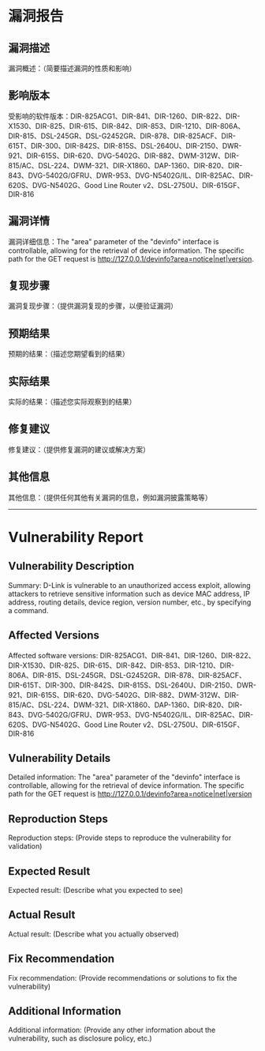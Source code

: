 # 漏洞报告

## 漏洞描述
漏洞概述：（简要描述漏洞的性质和影响）

## 影响版本
受影响的软件版本：DIR-825ACG1、DIR-841、DIR-1260、DIR-822、DIR-X1530、DIR-825、DIR-615、DIR-842、DIR-853、DIR-1210、DIR-806A、DIR-815、DSL-245GR、DSL-G2452GR、DIR-878、DIR-825ACF、DIR-615T、DIR-300、DIR-842S、DIR-815S、DSL-2640U、DIR-2150、DWR-921、DIR-615S、DIR-620、DVG-5402G、DIR-882、DWM-312W、DIR-815/AC、DSL-224、DWM-321、DIR-X1860、DAP-1360、DIR-820、DIR-843、DVG-5402G/GFRU、DWR-953、DVG-N5402G/IL、DIR-825AC、DIR-620S、DVG-N5402G、Good Line Router v2、DSL-2750U、DIR-615GF、DIR-816

## 漏洞详情
漏洞详细信息：The "area" parameter of the "devinfo" interface is controllable, allowing for the retrieval of device information. The specific path for the GET request is http://127.0.0.1/devinfo?area=notice|net|version.

## 复现步骤
漏洞复现步骤：（提供漏洞复现的步骤，以便验证漏洞）

## 预期结果
预期的结果：（描述您期望看到的结果）

## 实际结果
实际的结果：（描述您实际观察到的结果）

## 修复建议
修复建议：（提供修复漏洞的建议或解决方案）

## 其他信息
其他信息：（提供任何其他有关漏洞的信息，例如漏洞披露策略等）

---

# Vulnerability Report

## Vulnerability Description
Summary: D-Link is vulnerable to an unauthorized access exploit, allowing attackers to retrieve sensitive information such as device MAC address, IP address, routing details, device region, version number, etc., by specifying a command.

## Affected Versions
Affected software versions: DIR-825ACG1、DIR-841、DIR-1260、DIR-822、DIR-X1530、DIR-825、DIR-615、DIR-842、DIR-853、DIR-1210、DIR-806A、DIR-815、DSL-245GR、DSL-G2452GR、DIR-878、DIR-825ACF、DIR-615T、DIR-300、DIR-842S、DIR-815S、DSL-2640U、DIR-2150、DWR-921、DIR-615S、DIR-620、DVG-5402G、DIR-882、DWM-312W、DIR-815/AC、DSL-224、DWM-321、DIR-X1860、DAP-1360、DIR-820、DIR-843、DVG-5402G/GFRU、DWR-953、DVG-N5402G/IL、DIR-825AC、DIR-620S、DVG-N5402G、Good Line Router v2、DSL-2750U、DIR-615GF、DIR-816

## Vulnerability Details
Detailed information: The "area" parameter of the "devinfo" interface is controllable, allowing for the retrieval of device information. The specific path for the GET request is http://127.0.0.1/devinfo?area=notice|net|version

## Reproduction Steps
Reproduction steps: (Provide steps to reproduce the vulnerability for validation)

## Expected Result
Expected result: (Describe what you expected to see)

## Actual Result
Actual result: (Describe what you actually observed)

## Fix Recommendation
Fix recommendation: (Provide recommendations or solutions to fix the vulnerability)

## Additional Information
Additional information: (Provide any other information about the vulnerability, such as disclosure policy, etc.)
